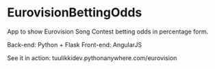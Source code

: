 # EurovisionBettingOdds

App to show Eurovision Song Contest betting odds in percentage form.

Back-end: Python + Flask
Front-end: AngularJS

See it in action: tuulikkidev.pythonanywhere.com/eurovision
